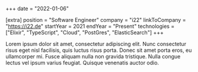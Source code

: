 +++
date = "2022-01-06"

[extra]
position = "Software Engineer"
company = "i22"
linkToCompany = "https://i22.de"
startYear = 2021
endYear = "Present"
technologies = ["Elixir", "TypeScript", "Cloud", "PostGres", "ElasticSearch"]
+++

Lorem ipsum dolor sit amet, consectetur adipiscing elit. Nunc consectetur risus eget nisl facilisis, quis luctus risus porta. Donec sit amet porta eros, eu ullamcorper mi. Fusce aliquam nulla non gravida tristique. Nulla congue lectus vel ipsum varius feugiat. Quisque venenatis auctor odio.
